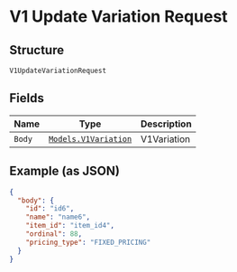 
# V1 Update Variation Request

## Structure

`V1UpdateVariationRequest`

## Fields

| Name | Type | Description |
|  --- | --- | --- |
| `Body` | [`Models.V1Variation`](/doc/models/v1-variation.md) | V1Variation |

## Example (as JSON)

```json
{
  "body": {
    "id": "id6",
    "name": "name6",
    "item_id": "item_id4",
    "ordinal": 88,
    "pricing_type": "FIXED_PRICING"
  }
}
```


